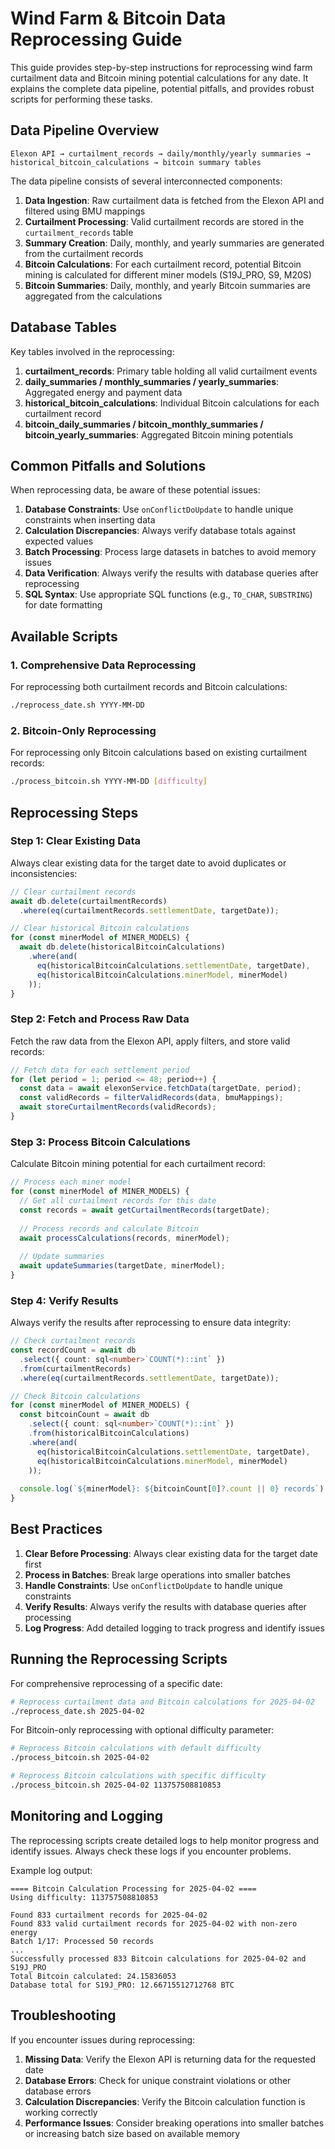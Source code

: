 # Wind Farm & Bitcoin Data Reprocessing Guide

This guide provides step-by-step instructions for reprocessing wind farm curtailment data and Bitcoin mining potential calculations for any date. It explains the complete data pipeline, potential pitfalls, and provides robust scripts for performing these tasks.

## Data Pipeline Overview

```
Elexon API → curtailment_records → daily/monthly/yearly summaries → historical_bitcoin_calculations → bitcoin summary tables
```

The data pipeline consists of several interconnected components:

1. **Data Ingestion**: Raw curtailment data is fetched from the Elexon API and filtered using BMU mappings
2. **Curtailment Processing**: Valid curtailment records are stored in the `curtailment_records` table
3. **Summary Creation**: Daily, monthly, and yearly summaries are generated from the curtailment records
4. **Bitcoin Calculations**: For each curtailment record, potential Bitcoin mining is calculated for different miner models (S19J_PRO, S9, M20S)
5. **Bitcoin Summaries**: Daily, monthly, and yearly Bitcoin summaries are aggregated from the calculations

## Database Tables

Key tables involved in the reprocessing:

1. **curtailment_records**: Primary table holding all valid curtailment events
2. **daily_summaries / monthly_summaries / yearly_summaries**: Aggregated energy and payment data
3. **historical_bitcoin_calculations**: Individual Bitcoin calculations for each curtailment record
4. **bitcoin_daily_summaries / bitcoin_monthly_summaries / bitcoin_yearly_summaries**: Aggregated Bitcoin mining potentials

## Common Pitfalls and Solutions

When reprocessing data, be aware of these potential issues:

1. **Database Constraints**: Use `onConflictDoUpdate` to handle unique constraints when inserting data
2. **Calculation Discrepancies**: Always verify database totals against expected values
3. **Batch Processing**: Process large datasets in batches to avoid memory issues
4. **Data Verification**: Always verify the results with database queries after reprocessing
5. **SQL Syntax**: Use appropriate SQL functions (e.g., `TO_CHAR`, `SUBSTRING`) for date formatting

## Available Scripts

### 1. Comprehensive Data Reprocessing

For reprocessing both curtailment records and Bitcoin calculations:

```bash
./reprocess_date.sh YYYY-MM-DD
```

### 2. Bitcoin-Only Reprocessing

For reprocessing only Bitcoin calculations based on existing curtailment records:

```bash
./process_bitcoin.sh YYYY-MM-DD [difficulty]
```

## Reprocessing Steps

### Step 1: Clear Existing Data

Always clear existing data for the target date to avoid duplicates or inconsistencies:

```typescript
// Clear curtailment records
await db.delete(curtailmentRecords)
  .where(eq(curtailmentRecords.settlementDate, targetDate));

// Clear historical Bitcoin calculations
for (const minerModel of MINER_MODELS) {
  await db.delete(historicalBitcoinCalculations)
    .where(and(
      eq(historicalBitcoinCalculations.settlementDate, targetDate),
      eq(historicalBitcoinCalculations.minerModel, minerModel)
    ));
}
```

### Step 2: Fetch and Process Raw Data

Fetch the raw data from the Elexon API, apply filters, and store valid records:

```typescript
// Fetch data for each settlement period
for (let period = 1; period <= 48; period++) {
  const data = await elexonService.fetchData(targetDate, period);
  const validRecords = filterValidRecords(data, bmuMappings);
  await storeCurtailmentRecords(validRecords);
}
```

### Step 3: Process Bitcoin Calculations

Calculate Bitcoin mining potential for each curtailment record:

```typescript
// Process each miner model
for (const minerModel of MINER_MODELS) {
  // Get all curtailment records for this date
  const records = await getCurtailmentRecords(targetDate);
  
  // Process records and calculate Bitcoin
  await processCalculations(records, minerModel);
  
  // Update summaries
  await updateSummaries(targetDate, minerModel);
}
```

### Step 4: Verify Results

Always verify the results after reprocessing to ensure data integrity:

```typescript
// Check curtailment records
const recordCount = await db
  .select({ count: sql<number>`COUNT(*)::int` })
  .from(curtailmentRecords)
  .where(eq(curtailmentRecords.settlementDate, targetDate));

// Check Bitcoin calculations
for (const minerModel of MINER_MODELS) {
  const bitcoinCount = await db
    .select({ count: sql<number>`COUNT(*)::int` })
    .from(historicalBitcoinCalculations)
    .where(and(
      eq(historicalBitcoinCalculations.settlementDate, targetDate),
      eq(historicalBitcoinCalculations.minerModel, minerModel)
    ));
  
  console.log(`${minerModel}: ${bitcoinCount[0]?.count || 0} records`);
}
```

## Best Practices

1. **Clear Before Processing**: Always clear existing data for the target date first
2. **Process in Batches**: Break large operations into smaller batches
3. **Handle Constraints**: Use `onConflictDoUpdate` to handle unique constraints
4. **Verify Results**: Always verify the results with database queries after processing
5. **Log Progress**: Add detailed logging to track progress and identify issues

## Running the Reprocessing Scripts

For comprehensive reprocessing of a specific date:

```bash
# Reprocess curtailment data and Bitcoin calculations for 2025-04-02
./reprocess_date.sh 2025-04-02
```

For Bitcoin-only reprocessing with optional difficulty parameter:

```bash
# Reprocess Bitcoin calculations with default difficulty
./process_bitcoin.sh 2025-04-02

# Reprocess Bitcoin calculations with specific difficulty
./process_bitcoin.sh 2025-04-02 113757508810853
```

## Monitoring and Logging

The reprocessing scripts create detailed logs to help monitor progress and identify issues. Always check these logs if you encounter problems.

Example log output:
```
==== Bitcoin Calculation Processing for 2025-04-02 ====
Using difficulty: 113757508810853

Found 833 curtailment records for 2025-04-02
Found 833 valid curtailment records for 2025-04-02 with non-zero energy
Batch 1/17: Processed 50 records
...
Successfully processed 833 Bitcoin calculations for 2025-04-02 and S19J_PRO
Total Bitcoin calculated: 24.15836053
Database total for S19J_PRO: 12.66715512712768 BTC
```

## Troubleshooting

If you encounter issues during reprocessing:

1. **Missing Data**: Verify the Elexon API is returning data for the requested date
2. **Database Errors**: Check for unique constraint violations or other database errors
3. **Calculation Discrepancies**: Verify the Bitcoin calculation function is working correctly
4. **Performance Issues**: Consider breaking operations into smaller batches or increasing batch size based on available memory